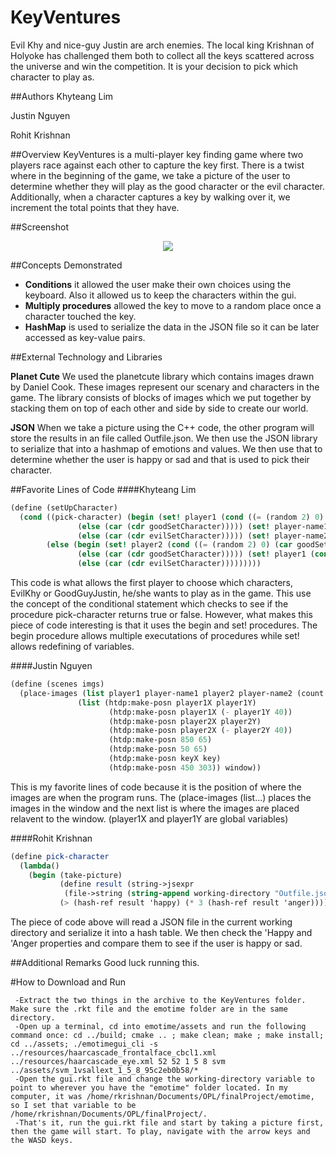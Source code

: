 # KeyVentures
Evil Khy and nice-guy Justin are arch enemies. The local king Krishnan of Holyoke has challenged them both to collect all the keys scattered across the universe and win the competition. It is your decision to pick which character to play as.

##Authors
Khyteang Lim


Justin Nguyen 


Rohit Krishnan


##Overview
KeyVentures is a multi-player key finding game where two players race against each other to capture the key first. There is a twist where in the beginning of the game, we take a picture of the user to determine whether they will play as the good character or the evil character. Additionally, when a character captures a key by walking over it, we increment the total points that they have. 

##Screenshot
<p align="center">
     <img src="http://i.imgur.com/mndA6YT.png?1"/>
</p>

##Concepts Demonstrated
* **Conditions** it allowed the user make their own choices using the keyboard. Also it allowed us to keep the characters within the gui.
* **Multiply procedures** allowed the key to move to a random place once a character touched the key.
* **HashMap** is used to serialize the data in the JSON file so it can be later accessed as key-value pairs.

##External Technology and Libraries

<b>Planet Cute</b> We used the planetcute library which contains images drawn by Daniel Cook. These images represent our scenary and characters in the game. The library consists of blocks of images which we put together by stacking them on top of each other and side by side to create our world.

<b>JSON</b> When we take a picture using the C++ code, the other program will store the results in an file called Outfile.json. We then use the JSON library to serialize that into a hashmap of emotions and values. We then use that to determine whether the user is happy or sad and that is used to pick their character. 

##Favorite Lines of Code
####Khyteang Lim
```scheme
(define (setUpCharacter) 
  (cond ((pick-character) (begin (set! player1 (cond ((= (random 2) 0) (car goodSetCharacter))
               (else (car (cdr goodSetCharacter))))) (set! player-name1 (text "GoodGuyJustin" 12 "black")) (set! player2 (cond ((= (random 2) 0) (car evilSetCharacter))
               (else (car (cdr evilSetCharacter))))) (set! player-name2 (text "EvilKhy" 12 "black"))))
        (else (begin (set! player2 (cond ((= (random 2) 0) (car goodSetCharacter))
               (else (car (cdr goodSetCharacter))))) (set! player1 (cond ((= (random 2) 0) (car evilSetCharacter))
               (else (car (cdr evilSetCharacter)))))))))
```
This code is what allows the first player to choose which characters, EvilKhy or GoodGuyJustin, he/she wants to play as in the game. This use the concept of the conditional statement which checks to see if the procedure pick-character returns true or false. However, what makes this piece of code interesting is that it uses the begin and set! procedures. The begin procedure allows multiple executations of procedures while set! allows redefining of variables.

####Justin Nguyen
 ```scheme
 (define (scenes imgs)
   (place-images (list player1 player-name1 player2 player-name2 (count player1score) (count1 player2score) key img) 
                (list (htdp:make-posn player1X player1Y)
                       (htdp:make-posn player1X (- player1Y 40))
                       (htdp:make-posn player2X player2Y)
                       (htdp:make-posn player2X (- player2Y 40))
                       (htdp:make-posn 850 65)
                       (htdp:make-posn 50 65)
                       (htdp:make-posn keyX key)
                       (htdp:make-posn 450 303)) window))
```
This is my favorite lines of code because it is the position of where the images are when the program runs. The (place-images (list...) places the images in the window and the next list is where the images are placed relavent to the window. (player1X and player1Y are global variables)


####Rohit Krishnan
```scheme
(define pick-character
  (lambda()
    (begin (take-picture)
           (define result (string->jsexpr
            (file->string (string-append working-directory "Outfile.json"))))
           (> (hash-ref result 'happy) (* 3 (hash-ref result 'anger))))))
```
The piece of code above will read a JSON file in the current working directory and serialize it into a hash table. We then check the 'Happy and 'Anger properties and compare them to see if the user is happy or sad. 

##Additional Remarks
Good luck running this.

#How to Download and Run

     -Extract the two things in the archive to the KeyVentures folder. Make sure the .rkt file and the emotime folder are in the same directory.
     -Open up a terminal, cd into emotime/assets and run the following command once: cd ../build; cmake .. ; make clean; make ; make install; cd ../assets; ./emotimegui_cli -s ../resources/haarcascade_frontalface_cbcl1.xml ../resources/haarcascade_eye.xml 52 52 1 5 8 svm ../assets/svm_1vsallext_1_5_8_95c2eb0b58/*
     -Open the gui.rkt file and change the working-directory variable to point to wherever you have the "emotime" folder located. In my computer, it was /home/rkrishnan/Documents/OPL/finalProject/emotime, so I set that variable to be /home/rkrishnan/Documents/OPL/finalProject/.  
     -That's it, run the gui.rkt file and start by taking a picture first, then the game will start. To play, navigate with the arrow keys and the WASD keys.
